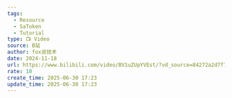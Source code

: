 ```yaml
---
tags:
  - Resource
  - SaToken
  - Tutorial
type: 📺 Video
source: B站
author: fox说技术
date: 2024-11-18
url: https://www.bilibili.com/video/BV1uZUpYVEst/?vd_source=84272a2d7f72158b38778819be5bc6ad
rate: 10
create_time: 2025-06-30 17:23
update_time: 2025-06-30 17:23
---
```


